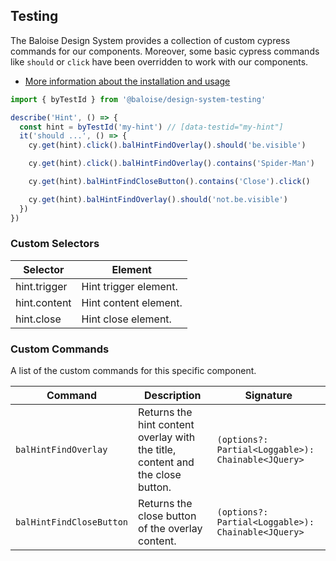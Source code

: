 ## Testing
 
The Baloise Design System provides a collection of custom cypress commands for our components. Moreover, some basic cypress commands like `should` or `click` have been overridden to work with our components.
 
- [More information about the installation and usage](?path=/docs/development-testing--page)
 
<!-- START: human documentation -->
 
 
 
 
 
 

```typescript
import { byTestId } from '@baloise/design-system-testing'

describe('Hint', () => {
  const hint = byTestId('my-hint') // [data-testid="my-hint"]
  it('should ...', () => {
    cy.get(hint).click().balHintFindOverlay().should('be.visible')

    cy.get(hint).click().balHintFindOverlay().contains('Spider-Man')

    cy.get(hint).balHintFindCloseButton().contains('Close').click()

    cy.get(hint).balHintFindOverlay().should('not.be.visible')
  })
})
```

 
 
 
 
 
 
### Custom Selectors

| Selector     | Element               |
| ------------ | --------------------- |
| hint.trigger | Hint trigger element. |
| hint.content | Hint content element. |
| hint.close   | Hint close element.   |


 
<!-- END: human documentation -->
 
### Custom Commands
 
A list of the custom commands for this specific component.
 
| Command                  | Description                                                                    | Signature                                          |
| ------------------------ | ------------------------------------------------------------------------------ | -------------------------------------------------- |
| `balHintFindOverlay`     | Returns the hint content overlay with the title, content and the close button. | `(options?: Partial<Loggable>): Chainable<JQuery>` |
| `balHintFindCloseButton` | Returns the close button of the overlay content.                               | `(options?: Partial<Loggable>): Chainable<JQuery>` |
 